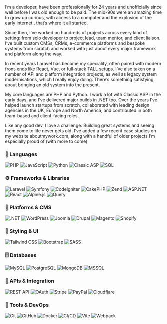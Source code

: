 I’m a developer, have been professionally for 24 years and unofficially since well before I was old enough to be paid. The mid-90s were an amazing time to grow up curious, with access to a computer and the explosion of the early internet.. that’s where it all started.

Since then, I’ve worked on hundreds of projects across every kind of setting: from solo developer to project lead, team mentor, and client liaison. I’ve built custom CMSs, CRMs, e-commerce platforms and bespoke systems from scratch and worked with just about every major framework and platform along the way.

In recent years Laravel has become my speciality, often paired with modern front-ends like React, Vue, or full-stack TALL setups. I’ve also taken on a number of API and platform integration projects, as well as legacy system modernisations, which I really enjoy doing. There’s something satisfying about bringing an old system into the present.

My core languages are PHP and Python. I work a lot with Classic ASP in the early days, and I’ve delivered major builds in .NET too. Over the years I’ve helped launch startups from scratch, collaborated with leading design agencies in the UK, Europe and North America, and contributed in both team-based and client-facing roles.

Like any good dev, I love a challenge. Building great systems and seeing them come to life never gets old. I’ve added a few recent case studies on my website aboutmywork.com, along with a handful of older projects I’m especially proud of (with more to come)

### 🧠 Languages
![PHP](https://img.shields.io/badge/-PHP-777BB4?style=flat-square&logo=php&logoColor=white)
![JavaScript](https://img.shields.io/badge/-JavaScript-F7DF1E?style=flat-square&logo=javascript&logoColor=black)
![Python](https://img.shields.io/badge/-Python-3776AB?style=flat-square&logo=python&logoColor=white)
![Classic ASP](https://img.shields.io/badge/-Classic%20ASP-0d0d0d?style=flat-square)
![SQL](https://img.shields.io/badge/-SQL-4479A1?style=flat-square&logo=postgresql&logoColor=white)

### ⚙️ Frameworks & Libraries
![Laravel](https://img.shields.io/badge/-Laravel-FF2D20?style=flat-square&logo=laravel&logoColor=white)
![Symfony](https://img.shields.io/badge/-Symfony-000000?style=flat-square&logo=symfony&logoColor=white)
![CodeIgniter](https://img.shields.io/badge/-CodeIgniter-EF4223?style=flat-square)
![CakePHP](https://img.shields.io/badge/-CakePHP-D33C43?style=flat-square)
![Zend](https://img.shields.io/badge/-Zend-68B604?style=flat-square)
![ASP.NET](https://img.shields.io/badge/-ASP.NET-512BD4?style=flat-square&logo=.net&logoColor=white)
![React](https://img.shields.io/badge/-React-61DAFB?style=flat-square&logo=react&logoColor=black)
![Alpine.js](https://img.shields.io/badge/-Alpine.js-8BC0D0?style=flat-square)
![jQuery](https://img.shields.io/badge/-jQuery-0769AD?style=flat-square&logo=jquery&logoColor=white)

### 💠 Platforms & CMS
![.NET](https://img.shields.io/badge/-.NET-5C2D91?style=flat-square&logo=dotnet&logoColor=white)
![WordPress](https://img.shields.io/badge/-WordPress-21759B?style=flat-square&logo=wordpress&logoColor=white)
![Joomla](https://img.shields.io/badge/-Joomla-F44321?style=flat-square&logo=joomla&logoColor=white)
![Drupal](https://img.shields.io/badge/-Drupal-0678BE?style=flat-square&logo=drupal&logoColor=white)
![Magento](https://img.shields.io/badge/-Magento-EE672F?style=flat-square&logo=magento&logoColor=white)
![Shopify](https://img.shields.io/badge/-Shopify-96BF48?style=flat-square&logo=shopify&logoColor=white)

### 🎨 Styling & UI
![Tailwind CSS](https://img.shields.io/badge/-Tailwind_CSS-38B2AC?style=flat-square&logo=tailwind-css&logoColor=white)
![Bootstrap](https://img.shields.io/badge/-Bootstrap-563D7C?style=flat-square&logo=bootstrap&logoColor=white)
![SASS](https://img.shields.io/badge/-SASS-CC6699?style=flat-square&logo=sass&logoColor=white)

### 🗄️ Databases
![MySQL](https://img.shields.io/badge/-MySQL-4479A1?style=flat-square&logo=mysql&logoColor=white)
![PostgreSQL](https://img.shields.io/badge/-PostgreSQL-336791?style=flat-square&logo=postgresql&logoColor=white)
![MongoDB](https://img.shields.io/badge/-MongoDB-47A248?style=flat-square&logo=mongodb&logoColor=white)
![MSSQL](https://img.shields.io/badge/-MSSQL-CC2927?style=flat-square&logo=microsoft-sql-server&logoColor=white)

### 🔌 APIs & Integration
![REST API](https://img.shields.io/badge/-REST-006400?style=flat-square)
![OAuth](https://img.shields.io/badge/-OAuth-008000?style=flat-square)
![Stripe](https://img.shields.io/badge/-Stripe-008CDD?style=flat-square&logo=stripe&logoColor=white)
![PayPal](https://img.shields.io/badge/-PayPal-00457C?style=flat-square&logo=paypal&logoColor=white)
![Cloudflare](https://img.shields.io/badge/-Cloudflare-F38020?style=flat-square&logo=cloudflare&logoColor=white)

### 🚀 Tools & DevOps
![Git](https://img.shields.io/badge/-Git-F05032?style=flat-square&logo=git&logoColor=white)
![GitHub](https://img.shields.io/badge/-GitHub-181717?style=flat-square&logo=github&logoColor=white)
![Docker](https://img.shields.io/badge/-Docker-2496ED?style=flat-square&logo=docker&logoColor=white)
![CI/CD](https://img.shields.io/badge/-CI/CD-004880?style=flat-square)
![Vite](https://img.shields.io/badge/-Vite-646CFF?style=flat-square&logo=vite&logoColor=white)
![Webpack](https://img.shields.io/badge/-Webpack-8DD6F9?style=flat-square&logo=webpack&logoColor=black)
